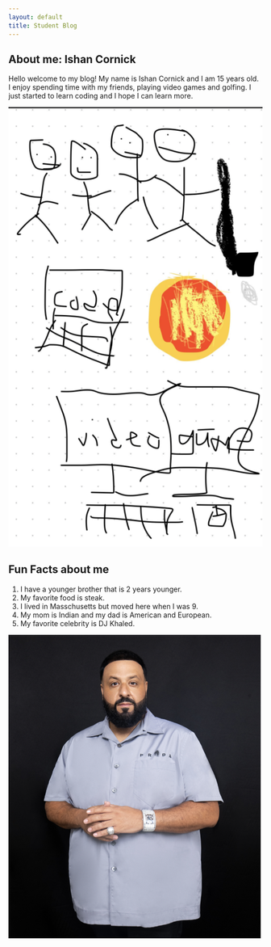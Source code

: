 ```yaml
---
layout: default
title: Student Blog
---
```



## About me: Ishan Cornick 
Hello welcome to my blog! My name is Ishan Cornick and I am 15 years old. I enjoy spending time with my friends, playing video games and golfing. I just started to learn coding and I hope I can learn more.

![Alt text](<images/Screenshot 2023-08-23 at 12.14.52 PM.png>)

## Fun Facts about me
1. I have a younger brother that is 2 years younger.
2. My favorite food is steak.
3. I lived in Masschusetts but moved here when I was 9.
4. My mom is Indian and my dad is American and European.
5. My favorite celebrity is DJ Khaled.

![Alt text](<images/Screenshot 2023-08-23 at 6.29.14 PM.png>)


